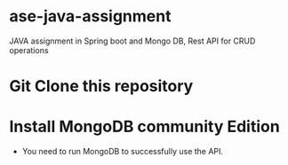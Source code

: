 # ase-java-assignment
JAVA assignment in Spring boot and Mongo DB, Rest API for CRUD operations

# Git Clone this repository
# Install MongoDB community Edition
- You need to run MongoDB to successfully use the API.

#
